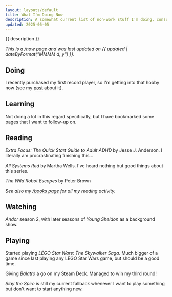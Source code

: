 ```yaml
---
layout: layouts/default
title: What I'm Doing Now
description: A somewhat current list of non-work stuff I'm doing, consuming, or being entertained by.
updated: 2025-05-05
---
```


{{ description }}

_This is a [/now page](https://nownownow.com/about) and was last updated on {{ updated | dateByFormat("MMMM d, y") }}._

## Doing

I recently purchased my first record player, so I'm getting into that hobby now (see my [post](/posts/2025/starting-a-records-collection) about it).

## Learning

Not doing a lot in this regard specifically, but I have bookmarked some pages that I want to follow-up on.

## Reading

_Extra Focus: The Quick Start Guide to Adult ADHD_ by Jesse J. Anderson. I literally am procrastinating finishing this...

_All Systems Red_ by Martha Wells. I've heard nothing but good things about this series.

_The Wild Robot Escapes_ by Peter Brown

_See also my [/books page](/books/) for all my reading activity._

## Watching

_Andor_ season 2, with later seasons of _Young Sheldon_ as a background show.

## Playing

Started playing _LEGO Star Wars: The Skywalker Saga_. Much bigger of a game since last playing any LEGO Star Wars game, but should be a good time.

Giving _Balatro_ a go on my Steam Deck. Managed to win my third round!

_Slay the Spire_ is still my current fallback whenever I want to play something but don't want to start anything new.
